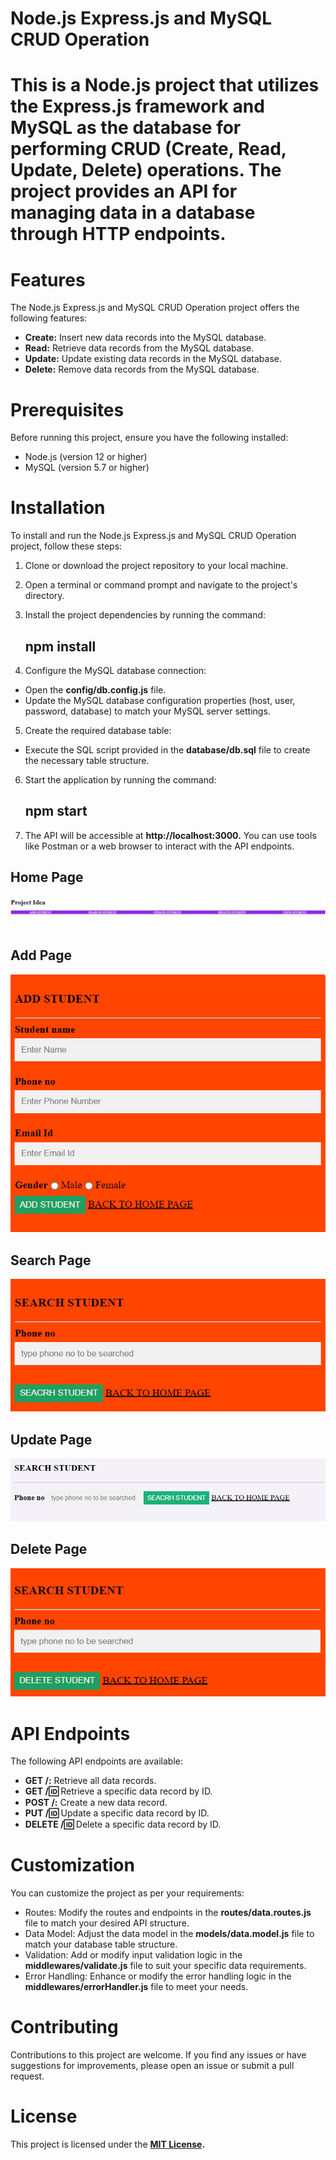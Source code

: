 
# **Node.js Express.js and MySQL CRUD Operation**

# This is a Node.js project that utilizes the Express.js framework and MySQL as the database for performing CRUD (Create, Read, Update, Delete) operations. The project provides an API for managing data in a database through HTTP endpoints.

# **Features**

The Node.js Express.js and MySQL CRUD Operation project offers the following features:

- **Create:** Insert new data records into the MySQL database.
- **Read:** Retrieve data records from the MySQL database.
- **Update:** Update existing data records in the MySQL database.
- **Delete:** Remove data records from the MySQL database.

# **Prerequisites**

Before running this project, ensure you have the following installed:

- Node.js (version 12 or higher)
- MySQL (version 5.7 or higher)

# **Installation**

To install and run the Node.js Express.js and MySQL CRUD Operation project, follow these steps:

1. Clone or download the project repository to your local machine.

2. Open a terminal or command prompt and navigate to the project's directory.

3. Install the project dependencies by running the command:

   ## **npm install**

4. Configure the MySQL database connection:
- Open the **config/db.config.js** file.
- Update the MySQL database configuration properties (host, user, password, database) to match your MySQL server settings.

5. Create the required database table:
- Execute the SQL script provided in the **database/db.sql** file to create the necessary table structure.

6. Start the application by running the command:

    ## **npm start**

7. The API will be accessible at **http://localhost:3000.** You can use tools like Postman or a web browser to interact with the API endpoints.

## **Home Page**
![Alternate text](/NodejsmysqlCRUD/Home.png)

## **Add Page**
![Alternate text](/NodejsmysqlCRUD/Add.png)

## **Search Page**
![Alternate text](/NodejsmysqlCRUD/Search.png)

## **Update Page**
![Alternate text](/NodejsmysqlCRUD/Update.png)

## **Delete Page**
![Alternate text](/NodejsmysqlCRUD/Delete.png)

# **API Endpoints**

The following API endpoints are available:

- **GET /:** Retrieve all data records.
- **GET /:id:** Retrieve a specific data record by ID.
- **POST /:** Create a new data record.
- **PUT /:id:** Update a specific data record by ID.
- **DELETE /:id:** Delete a specific data record by ID.

# **Customization**

You can customize the project as per your requirements:

- Routes: Modify the routes and endpoints in the **routes/data.routes.js** file to match your desired API structure.
- Data Model: Adjust the data model in the **models/data.model.js** file to match your database table structure.
- Validation: Add or modify input validation logic in the **middlewares/validate.js** file to suit your specific data requirements.
- Error Handling: Enhance or modify the error handling logic in the **middlewares/errorHandler.js** file to meet your needs.

# **Contributing**

Contributions to this project are welcome. If you find any issues or have suggestions for improvements, please open an issue or submit a pull request.

# **License**
This project is licensed under the **[MIT License](https://opensource.org/license/mit/ "Optional Title").**
